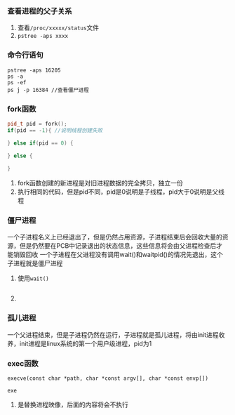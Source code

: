 ### 查看进程的父子关系
1. 查看`/proc/xxxxx/status`文件
2. `pstree -aps xxxx`

### 命令行语句
```
pstree -aps 16205
ps -a
ps -ef
ps j -p 16384 //查看僵尸进程
```

### fork函数
```c++
pid_t pid = fork();
if(pid == -1){ //说明线程创建失败

} else if(pid == 0) {
	
} else {

}
```
1. fork函数创建的新进程是对旧进程数据的完全拷贝，独立一份
2. 执行相同的代码，但是pid不同，pid是0说明是子线程，pid大于0说明是父线程

### 僵尸进程
一个子进程名义上已经退出了，但是仍然占用资源，子进程结束后会回收大量的资源，但是仍然要在PCB中记录退出的状态信息，这些信息将会由父进程检查后才能销毁回收
一个子进程在父进程没有调用wait()和waitpid()的情况先退出，这个子进程就是僵尸进程
1. 使用`wait()`
```

```
2. 

### 孤儿进程
一个父进程结束，但是子进程仍然在运行，子进程就是孤儿进程，将由init进程收养，init进程是linux系统的第一个用户级进程，pid为1


### exec函数
```
execve(const char *path, char *const argv[], char *const envp[])

exe
```

1. 是替换进程映像，后面的内容将会不执行